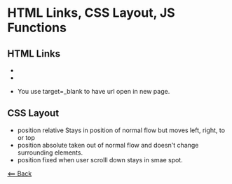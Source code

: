 # HTML Links, CSS Layout, JS Functions

## HTML Links

- <!--<link rel Stylesheet href="index.html">-->

- <!--<a href="link">Title of link </a>-->

- You use target=\_blank to have url open in new page.

## CSS Layout

- position relative
  Stays in position of normal flow but moves left, right, to or top
- position absolute
  taken out of normal flow and doesn't change surrounding elements.
- position fixed
  when user scrolll down stays in smae spot.

[<== Back](README.md)
